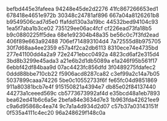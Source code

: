 befbd445e3fafeea
94248e45de2d2276
41fc867266653ed1
678418e4651e972b
30348c24781af896
667a04a8126261b8
b9549506cad7d5e0
ffafdd130a3a19bc
44532bed94104c93
1ea5f7aba1b3ce02
735129ee06ac4fcf
cf226ead73fa18b5
b9c0880225ff5dea
68e1e92304b48a35
be56c0c7f3fd2ead
406f89e663a92488
706ef714893104d4
7a72555d8b975705
30f7d68aa4ee2359
e57a4f2ca2db6113
8310ece74e4735bd
277e41100dd4a2a9
72e2471ebcc0492a
4823cd6af2e315d4
3bd8b3299e45ada3
a21e6b2d1db5089a
e1a246f95b561f17
6ebbf42df84baa9d
07ac4423fc856dfd
3f0489275fdafec2
0ddd88bbe710cb22
f5906acd8287ca82
c3ef99a2c14a7b05
5037899caaa74226
5be0c10552733f6f
fe65fc04d9851869
911a80381bcb7e4f
915150821a4394e7
db85e02f84137440
44273a1ceeed569c
cb5773673992af4d
e35bcd48a1eb7893
bea62ed41b6c6a5e
2befa84e3634d7e3
1b963fda42621ee9
c9a6d95868c4ea74
9c7a1a4d934d2d07
c57b37a03143151f
0f535a4111c4ec20
96a248629f148c0a
